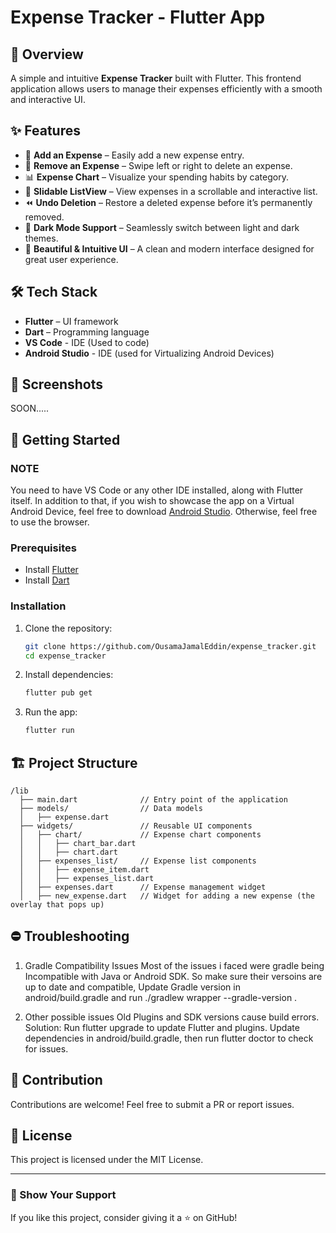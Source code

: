 # Expense Tracker - Flutter App

## 📌 Overview

A simple and intuitive **Expense Tracker** built with Flutter. This frontend application allows users to manage their expenses efficiently with a smooth and interactive UI.

## ✨ Features

- 📌 **Add an Expense** – Easily add a new expense entry.
- 🔄 **Remove an Expense** – Swipe left or right to delete an expense.
- 📊 **Expense Chart** – Visualize your spending habits by category.
- 📜 **Slidable ListView** – View expenses in a scrollable and interactive list.
- ⏪ **Undo Deletion** – Restore a deleted expense before it’s permanently removed.
- 🌙 **Dark Mode Support** – Seamlessly switch between light and dark themes.
- 🎨 **Beautiful & Intuitive UI** – A clean and modern interface designed for great user experience.

## 🛠 Tech Stack

- **Flutter** – UI framework
- **Dart** – Programming language
- **VS Code** - IDE (Used to code)
- **Android Studio** - IDE (used for Virtualizing Android Devices)

## 📸 Screenshots

SOON.....

## 🚀 Getting Started

### NOTE

You need to have VS Code or any other IDE installed, along with Flutter itself. In addition to that, if you wish to showcase the app on a Virtual Android Device, feel free to download [Android Studio](https://developer.android.com/studio). Otherwise, feel free to use the browser.

### Prerequisites

- Install [Flutter](https://flutter.dev/docs/get-started/install)
- Install [Dart](https://dart.dev/get-dart)

### Installation

1. Clone the repository:
   ```sh
   git clone https://github.com/OusamaJamalEddin/expense_tracker.git
   cd expense_tracker
   ```
2. Install dependencies:
   ```sh
   flutter pub get
   ```
3. Run the app:
   ```sh
   flutter run
   ```

## 🏗 Project Structure

```
/lib
  ├── main.dart              // Entry point of the application
  ├── models/                // Data models
  │   ├── expense.dart       
  ├── widgets/               // Reusable UI components
  │   ├── chart/             // Expense chart components
  │   │   ├── chart_bar.dart
  │   │   ├── chart.dart
  │   ├── expenses_list/     // Expense list components
  │   │   ├── expense_item.dart
  │   │   ├── expenses_list.dart
  │   ├── expenses.dart      // Expense management widget
  │   ├── new_expense.dart   // Widget for adding a new expense (the overlay that pops up)

```

## ⛔ Troubleshooting

1. Gradle Compatibility Issues
Most of the issues i faced were gradle being Incompatible with Java or Android SDK.
So make sure their versoins are up to date and compatible, Update Gradle version in android/build.gradle and run ./gradlew wrapper --gradle-version <compatible-version>.

2. Other possible issues
Old Plugins and SDK versions cause build errors.
Solution: Run flutter upgrade to update Flutter and plugins. Update dependencies in android/build.gradle, then run flutter doctor to check for issues.


## 🤝 Contribution

Contributions are welcome! Feel free to submit a PR or report issues.

## 📜 License

This project is licensed under the MIT License.

---

### 🌟 Show Your Support

If you like this project, consider giving it a ⭐ on GitHub!

